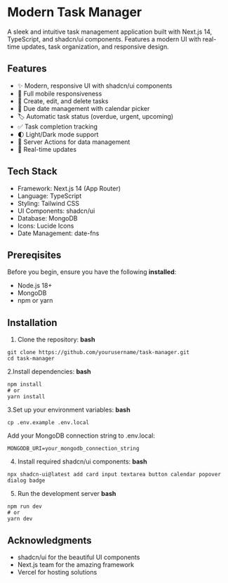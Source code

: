 # Modern Task Manager
A sleek and intuitive task management application built with Next.js 14, TypeScript, and shadcn/ui components. Features a modern UI with real-time updates, task organization, and responsive design.

## Features
- ✨ Modern, responsive UI with shadcn/ui components
- 📱 Full mobile responsiveness
- 🎯 Create, edit, and delete tasks
- 📅 Due date management with calendar picker
- 🏷️ Automatic task status (overdue, urgent, upcoming)
- ✅ Task completion tracking
- 🌓 Light/Dark mode support
- 🚀 Server Actions for data management
- 🔄 Real-time updates


## Tech Stack

- Framework: Next.js 14 (App Router)
- Language: TypeScript
- Styling: Tailwind CSS
- UI Components: shadcn/ui
- Database: MongoDB
- Icons: Lucide Icons
- Date Management: date-fns


## Prereqisites
Before you begin, ensure you have the following **installed**:

- Node.js 18+
- MongoDB
- npm or yarn

## Installation
1. Clone the repository:
**bash**

```
git clone https://github.com/yourusername/task-manager.git
cd task-manager
```

2.Install dependencies:
**bash**
```
npm install
# or
yarn install
```

3.Set up your environment variables:
**bash**
```
cp .env.example .env.local
```

Add your MongoDB connection string to .env.local:
```
MONGODB_URI=your_mongodb_connection_string
```

4. Install required shadcn/ui components:
**bash**
```
npx shadcn-ui@latest add card input textarea button calendar popover dialog badge
```

5. Run the development server
**bash**
```
npm run dev
# or
yarn dev
```


## Acknowledgments

- shadcn/ui for the beautiful UI components
- Next.js team for the amazing framework
- Vercel for hosting solutions


 
